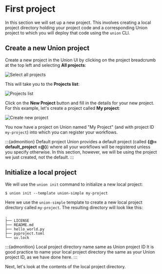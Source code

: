 # First project

In this section we will set up a new project.
This involves creating a local project directory holding your project code
and a corresponding Union project to which you will deploy that code using the `union` CLI.


## Create a new Union project

Create a new project in the Union UI by clicking on the project breadcrumb at the top left and selecting **All projects**:

![Select all projects](/_static/images/user-guide/getting-started/first-project/select-all-projects.png)

This will take you to the **Projects list**:

![Projects list](/_static/images/user-guide/getting-started/first-project/projects-list.png)

Click on the **New Project** button and fill in the details for your new project.
For this example, let's create a project called **My project**:

![Create new project](/_static/images/user-guide/getting-started/first-project/create-new-project.png)

You now have a project on Union named "My Project" (and with project ID `my-project`) into which you can register your workflows.

:::{admonition} Default project
Union provides a default project (called **{@= default_project =@}**) where all your workflows will be registered unless you specify otherwise.
In this section, however, we will be using the project we just created, not the default.
:::


## Initialize a local project

We will use the `union init` command to initialize a new local project:

```{code-block} shell
$ union init --template union-simple my-project
```

Here we use the `union-simple` template to create a new local project directory called `my-project`.
The resulting directory will look like this:

```{code-block} shell
.
├── LICENSE
├── README.md
├── hello_world.py
├── pyproject.toml
└── uv.lock
```

:::{admonition} Local project directory name same as Union project ID
It is good practice to name your local project directory the same as your Union project ID, as we have done here.
:::

Next, let's look at the contents of the local project directory.